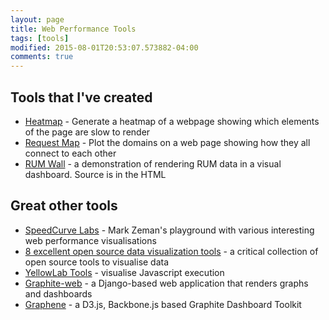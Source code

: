 ```yaml
---
layout: page
title: Web Performance Tools
tags: [tools]
modified: 2015-08-01T20:53:07.573882-04:00
comments: true
---
```

## Tools that I've created
 * [Heatmap](http://heatmap.webperf.tools/) - Generate a heatmap of a webpage showing which elements of the page are slow to render
 * [Request Map](http://requestmap.webperf.tools/) - Plot the domains on a web page showing how they all connect to each other
 * [RUM Wall](http://rumwall.webperf.tools/) - a demonstration of rendering RUM data in a visual dashboard. Source is in the HTML

## Great other tools
 * [SpeedCurve Labs](http://lab.speedcurve.com/) - Mark Zeman's playground with various interesting web performance visualisations
 * [8 excellent open source data visualization tools](http://opensource.com/life/15/6/eight-open-source-data-visualization-tools) - a critical collection of open source tools to visualise data
 * [YellowLab Tools](http://yellowlab.tools/) - visualise Javascript execution
 * [Graphite-web](https://github.com/graphite-project/graphite-web) - a Django-based web application that renders graphs and dashboards
 * [Graphene](https://jondot.github.io/graphene/) - a D3.js, Backbone.js based Graphite Dashboard Toolkit
  
